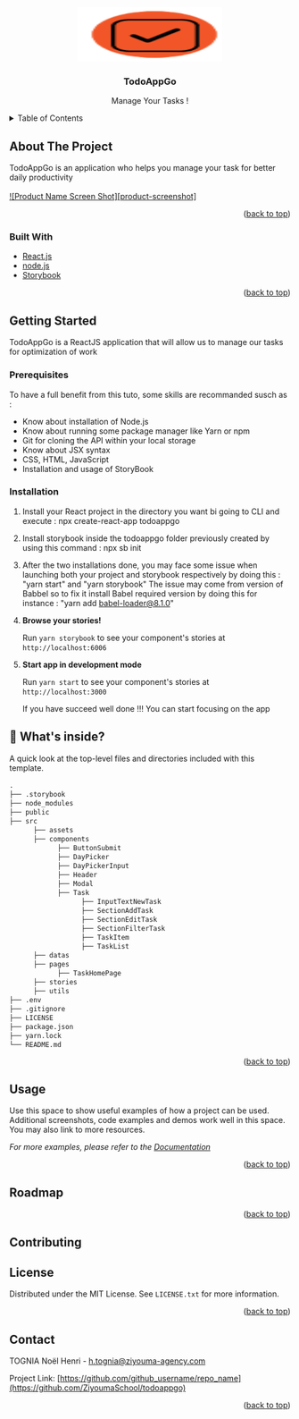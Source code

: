 

<div id="top"></div>

<!-- PROJECT LOGO -->
<br />
<div align="center">
  <a href="https://github.com/ZiyoumaSchool/todoappgo">
    <img src="images/logo.png" alt="Logo" width="260" height="97">
  </a>

<h3 align="center">TodoAppGo</h3>

  <p align="center">
    Manage Your Tasks !
    <br />
    
  </p>
</div>



<!-- TABLE OF CONTENTS -->
<details>
  <summary>Table of Contents</summary>
  <ol>
    <li>
      <a href="#about-the-project">About The Project</a>
      <ul>
        <li><a href="#built-with">Built With</a></li>
      </ul>
    </li>
    <li>
      <a href="#getting-started">Getting Started</a>
      <ul>
        <li><a href="#prerequisites">Prerequisites</a></li>
        <li><a href="#installation">Installation</a></li>
      </ul>
    </li>
    <li><a href="#usage">Usage</a></li>
    <li><a href="#roadmap">Roadmap</a></li>
    <li><a href="#contributing">Contributing</a></li>
    <li><a href="#license">License</a></li>
    <li><a href="#contact">Contact</a></li>
    <li><a href="#acknowledgments">Acknowledgments</a></li>
  </ol>
</details>



<!-- ABOUT THE PROJECT -->
## About The Project
TodoAppGo is an application who helps you manage your task for better daily productivity<br/><br/>
[![Product Name Screen Shot][product-screenshot]](https://www.figma.com/file/KlrToaA7Dj1Sm0opq37ICg/React-interm%C3%A9diaire?node-id=0%3A1)

<!-- Here's a blank template to get started: To avoid retyping too much info. Do a search and replace with your text editor for the following: `github_username`, `repo_name`, `twitter_handle`, `linkedin_username`, `email`, `email_client`, `project_title`, `project_description` -->

<p align="right">(<a href="#top">back to top</a>)</p>



### Built With

* [React.js](https://reactjs.org/)
* [node.js](https://nodejs.org/)
* [Storybook](https://storybook.js.org//)


<p align="right">(<a href="#top">back to top</a>)</p>



<!-- GETTING STARTED -->
## Getting Started

TodoAppGo is a ReactJS application that will allow us to manage our tasks for optimization of work

### Prerequisites

To have a full benefit from this tuto, some skills are recommanded susch as :
 - Know about installation of Node.js
 - Know about running some package manager like Yarn or npm
 - Git for cloning the API within your local storage
 - Know about JSX syntax
 - CSS, HTML, JavaScript 
 - Installation and usage of StoryBook


### Installation

1. Install your React project in the directory you want bi going to CLI and execute : 
    npx create-react-app todoappgo
2. Install storybook inside the todoappgo folder previously created by using this command :
   npx sb init
3. After the two installations done, you may face some issue when launching both your project and storybook respectively by doing this : "yarn start"   and "yarn storybook"
   The issue may come from version of Babbel so to fix it install Babel required version by doing this for instance : "yarn add babel-loader@8.1.0"
4.  **Browse your stories!**

    Run `yarn storybook` to see your component's stories at `http://localhost:6006`

5.  **Start app in development mode**

    Run `yarn start` to see your component's stories at `http://localhost:3000`
    
    If you have succeed well done !!! You can start focusing on the app
    

## 🔎 What's inside?

A quick look at the top-level files and directories included with this template.

    .
    ├── .storybook
    ├── node_modules
    ├── public
    ├── src
          ├── assets
          ├── components
                ├── ButtonSubmit
                ├── DayPicker
                ├── DayPickerInput
                ├── Header
                ├── Modal
                ├── Task
                      ├── InputTextNewTask
                      ├── SectionAddTask
                      ├── SectionEditTask
                      ├── SectionFilterTask
                      ├── TaskItem
                      ├── TaskList
          ├── datas
          ├── pages
                ├── TaskHomePage
          ├── stories
          ├── utils
    ├── .env
    ├── .gitignore
    ├── LICENSE
    ├── package.json
    ├── yarn.lock
    └── README.md





<p align="right">(<a href="#top">back to top</a>)</p>



<!-- USAGE EXAMPLES -->
## Usage

Use this space to show useful examples of how a project can be used. Additional screenshots, code examples and demos work well in this space. You may also link to more resources.

_For more examples, please refer to the [Documentation](https://example.com)_

<p align="right">(<a href="#top">back to top</a>)</p>



<!-- ROADMAP -->
## Roadmap



<p align="right">(<a href="#top">back to top</a>)</p>



<!-- CONTRIBUTING -->
## Contributing





<!-- LICENSE -->
## License

Distributed under the MIT License. See `LICENSE.txt` for more information.

<p align="right">(<a href="#top">back to top</a>)</p>



<!-- CONTACT -->
## Contact

TOGNIA Noël Henri - h.tognia@ziyouma-agency.com

Project Link: [https://github.com/github_username/repo_name](https://github.com/ZiyoumaSchool/todoappgo)

<p align="right">(<a href="#top">back to top</a>)</p>



